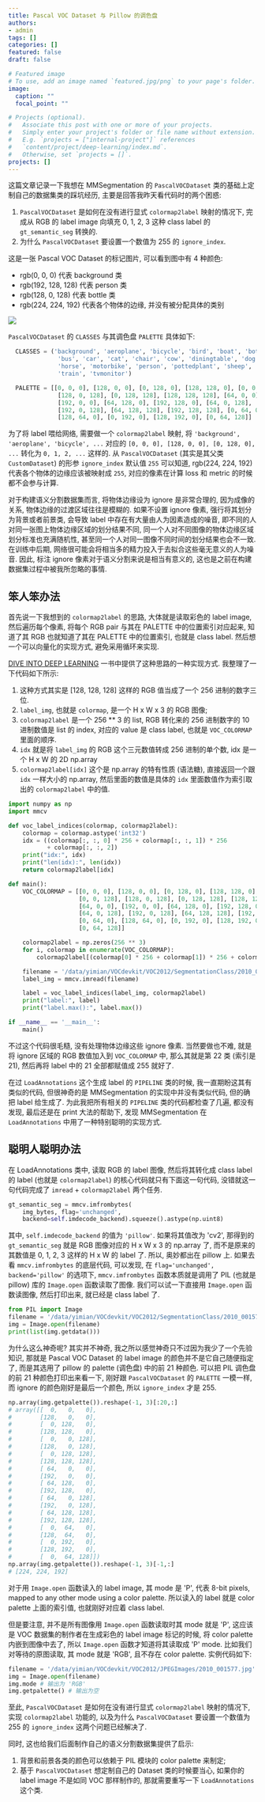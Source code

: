 ```yaml
---
title: Pascal VOC Dataset 与 Pillow 的调色盘
authors:
- admin
tags: []
categories: []
featured: false
draft: false

# Featured image
# To use, add an image named `featured.jpg/png` to your page's folder. 
image:
  caption: ""
  focal_point: ""

# Projects (optional).
#   Associate this post with one or more of your projects.
#   Simply enter your project's folder or file name without extension.
#   E.g. `projects = ["internal-project"]` references 
#   `content/project/deep-learning/index.md`.
#   Otherwise, set `projects = []`.
projects: []
---
```


这篇文章记录一下我想在 MMSegmentation 的 `PascalVOCDataset` 类的基础上定制自己的数据集类的踩坑经历, 主要是回答我昨天看代码时的两个困惑:

1. `PascalVOCDataset` 是如何在没有进行显式 `colormap2label` 映射的情况下, 完成从 RGB 的 label image 向填充 0, 1, 2, 3 这种 class label 的 `gt_semantic_seg` 转换的.
2. 为什么 `PascalVOCDataset` 要设置一个数值为 255 的 `ignore_index`.

这是一张 Pascal VOC Dataset 的标记图片, 可以看到图中有 4 种颜色:

+ rgb(0, 0, 0) 代表 background 类
+ rgb(192, 128, 128) 代表 person 类
+ rgb(128, 0, 128) 代表 bottle 类
+ rgb(224, 224, 192) 代表各个物体的边缘, 并没有被分配具体的类别

![](https://raw.githubusercontent.com/YimianDai/imgbed/master/blog/voc-pillow/2007_000346.png)

`PascalVOCDataset` 的 `CLASSES` 与其调色盘 `PALETTE` 具体如下:

```Python
  CLASSES = ('background', 'aeroplane', 'bicycle', 'bird', 'boat', 'bottle',
              'bus', 'car', 'cat', 'chair', 'cow', 'diningtable', 'dog',
              'horse', 'motorbike', 'person', 'pottedplant', 'sheep', 'sofa',
              'train', 'tvmonitor')

  PALETTE = [[0, 0, 0], [128, 0, 0], [0, 128, 0], [128, 128, 0], [0, 0, 128],
              [128, 0, 128], [0, 128, 128], [128, 128, 128], [64, 0, 0],
              [192, 0, 0], [64, 128, 0], [192, 128, 0], [64, 0, 128],
              [192, 0, 128], [64, 128, 128], [192, 128, 128], [0, 64, 0],
              [128, 64, 0], [0, 192, 0], [128, 192, 0], [0, 64, 128]]
```

为了将 label 喂给网络, 需要做一个 `colormap2label` 映射, 将 `'background', 'aeroplane', 'bicycle', ...` 对应的 `[0, 0, 0], [128, 0, 0], [0, 128, 0], ...` 转化为 `0, 1, 2, ...` 这样的.
从 `PascalVOCDataset` (其实是其父类 `CustomDataset`) 的形参 `ignore_index` 默认值 `255` 可以知道, rgb(224, 224, 192) 代表各个物体的边缘应该被映射成 `255`, 对应的像素在计算 loss 和 metric 的时候都不会参与计算.

对于构建语义分割数据集而言, 将物体边缘设为 ignore 是非常合理的, 因为成像的关系, 物体边缘的过渡区域往往是模糊的. 如果不设置 ignore 像素, 强行将其划分为背景或者前景类, 会导致 label 中存在有大量由人为因素造成的噪音, 即不同的人对同一张图上物体边缘区域的划分结果不同, 同一个人对不同图像的物体边缘区域划分标准也充满随机性, 甚至同一个人对同一图像不同时间的划分结果也会不一致.
在训练中后期, 网络很可能会将相当多的精力投入于去拟合这些毫无意义的人为噪音.
因此, 标注 ignore 像素对于语义分割来说是相当有意义的, 这也是之前在构建数据集过程中被我所忽略的事情.

## 笨人笨办法

首先说一下我想到的 `colormap2label` 的思路, 大体就是读取彩色的 label image, 然后遍历每个像素, 将每个 RGB pair 与其在 PALETTE 中的位置索引对应起来, 知道了其 RGB 也就知道了其在 PALETTE 中的位置索引, 也就是 class label.
然后想一个可以向量化的实现方式, 避免采用循环来实现.

[DIVE INTO DEEP LEARNING](https://zh.gluon.ai/chapter_computer-vision/semantic-segmentation-and-dataset.html#%E5%9B%BE%E5%83%8F%E5%88%86%E5%89%B2%E5%92%8C%E5%AE%9E%E4%BE%8B%E5%88%86%E5%89%B2) 一书中提供了这种思路的一种实现方式. 我整理了一下代码如下所示:

1. 这种方式其实是 [128, 128, 128] 这样的 RGB 值当成了一个 256 进制的数字三位.
2. `label_img`, 也就是 `colormap`, 是一个 H x W x 3 的 RGB 图像;
3. `colormap2label` 是一个 256 ** 3 的 list, RGB 转化来的 256 进制数字的 10 进制数值是 list 的 index, 对应的 value 是 class label, 也就是 `VOC_COLORMAP` 里面的顺序.
4. `idx` 就是将 `label_img` 的 RGB 这个三元数值转成 256 进制的单个数, idx 是一个 H x W 的 2D np.array
5. `colormap2label[idx]` 这个是 np.array 的特有性质 (语法糖), 直接返回一个跟 `idx` 一样大小的 np.array, 然后里面的数值是具体的 `idx` 里面数值作为索引取出的 `colormap2label` 中的值. 


```Python
import numpy as np
import mmcv

def voc_label_indices(colormap, colormap2label):
    colormap = colormap.astype('int32')
    idx = ((colormap[:, :, 0] * 256 + colormap[:, :, 1]) * 256
           + colormap[:, :, 2])
    print("idx:", idx)
    print("len(idx):", len(idx))
    return colormap2label[idx]

def main():
    VOC_COLORMAP = [[0, 0, 0], [128, 0, 0], [0, 128, 0], [128, 128, 0],
                    [0, 0, 128], [128, 0, 128], [0, 128, 128], [128, 128, 128],
                    [64, 0, 0], [192, 0, 0], [64, 128, 0], [192, 128, 0],
                    [64, 0, 128], [192, 0, 128], [64, 128, 128], [192, 128, 128],
                    [0, 64, 0], [128, 64, 0], [0, 192, 0], [128, 192, 0],
                    [0, 64, 128]]

    colormap2label = np.zeros(256 ** 3)
    for i, colormap in enumerate(VOC_COLORMAP):
        colormap2label[(colormap[0] * 256 + colormap[1]) * 256 + colormap[2]] = i

    filename = '/data/yimian/VOCdevkit/VOC2012/SegmentationClass/2010_001577.png'
    label_img = mmcv.imread(filename)

    label = voc_label_indices(label_img, colormap2label)
    print("label:", label)
    print("label.max():", label.max())

if __name__ == '__main__':
    main()
```

不过这个代码很毛糙, 没有处理物体边缘这些 ignore 像素. 当然要做也不难, 就是将 ignore 区域的 RGB 数值加入到 `VOC_COLORMAP` 中, 那么其就是第 22 类 (索引是 21), 然后再将 label 中的 21 全部都赋值成 255 就好了.

在过 `LoadAnnotations` 这个生成 label 的 `PIPELINE` 类的时候, 我一直期盼这其有类似的代码, 但很神奇的是 MMSegmentation 的实现中并没有类似代码, 但的确把 label 给生成了. 为此我把所有相关的 `PIPELINE` 类的代码都检查了几遍, 都没有发现, 最后还是在 print 大法的帮助下, 发现 MMSegmentation 在 `LoadAnnotations` 中用了一种特别聪明的实现方式.

## 聪明人聪明办法

在 LoadAnnotations 类中, 读取 RGB 的 label 图像, 然后将其转化成 class label 的 label (也就是 `colormap2label`) 的核心代码就只有下面这一句代码, 没错就这一句代码完成了 `imread` + `colormap2label` 两个任务. 

```Python
gt_semantic_seg = mmcv.imfrombytes(
    img_bytes, flag='unchanged',
    backend=self.imdecode_backend).squeeze().astype(np.uint8)
```

其中, `self.imdecode_backend` 的值为 `'pillow'`. 如果将其值改为 'cv2', 那得到的 `gt_semantic_seg` 就是 RGB 图像对应的 H x W x 3 的 np.array 了, 而不是原来的其数值是 0, 1, 2, 3 这样的 H x W 的 label 了. 所以, 奥妙都出在 pillow 上. 如果去看 `mmcv.imfrombytes` 的底层代码, 可以发现, 在 `flag='unchanged', backend='pillow'` 的选项下, `mmcv.imfrombytes` 函数本质就是调用了 PIL (也就是 pillow) 库的 `Image.open` 函数读取了图像. 我们可以试一下直接用 `Image.open` 函数读图像, 然后打印出来, 就已经是 class label 了.

```Python
from PIL import Image
filename = '/data/yimian/VOCdevkit/VOC2012/SegmentationClass/2010_001577.png'
img = Image.open(filename)
print(list(img.getdata()))
```

为什么这么神奇呢? 其实并不神奇, 我之所以感觉神奇只不过因为我少了一个先验知识, 那就是 Pascal VOC Dataset 的 label image 的颜色并不是它自己随便指定了, 而是其选用了 pillow 的 palette (调色盘) 中的前 21 种颜色. 可以把 PIL 调色盘的前 21 种颜色打印出来看一下, 刚好跟 `PascalVOCDataset` 的 `PALETTE` 一模一样, 而 ignore 的颜色刚好是最后一个颜色, 所以 `ignore_index` 才是 255.

```Python
np.array(img.getpalette()).reshape(-1, 3)[:20,:]
# array([[  0,   0,   0],
#        [128,   0,   0],
#        [  0, 128,   0],
#        [128, 128,   0],
#        [  0,   0, 128],
#        [128,   0, 128],
#        [  0, 128, 128],
#        [128, 128, 128],
#        [ 64,   0,   0],
#        [192,   0,   0],
#        [ 64, 128,   0],
#        [192, 128,   0],
#        [ 64,   0, 128],
#        [192,   0, 128],
#        [ 64, 128, 128],
#        [192, 128, 128],
#        [  0,  64,   0],
#        [128,  64,   0],
#        [  0, 192,   0],
#        [128, 192,   0],
#        [  0,  64, 128]])
np.array(img.getpalette()).reshape(-1, 3)[-1,:]
# [224, 224, 192]
```

对于用 `Image.open` 函数读入的 label image, 其 mode 是 'P',  代表 8-bit pixels, mapped to any other mode using a color palette. 所以读入的 label 就是 color palette 上面的索引值, 也就刚好对应着 class label. 

但是要注意, 并不是所有图像用 `Image.open` 函数读取时其 mode 就是 'P', 这应该是 VOC 数据集的制作者在生成彩色的 label image 标记的时候, 将 color palette 内嵌到图像中去了, 所以 `Image.open` 函数才知道将其读取成 'P' mode. 比如我们对等待的原图读取, 其 mode 就是 'RGB', 且不存在 color palette. 实例代码如下:

```Python
filename = '/data/yimian/VOCdevkit/VOC2012/JPEGImages/2010_001577.jpg'
img = Image.open(filename)
img.mode # 输出为 'RGB'
img.getpalette() # 输出为空
```

至此, `PascalVOCDataset` 是如何在没有进行显式 `colormap2label` 映射的情况下, 实现 `colormap2label` 功能的, 以及为什么 `PascalVOCDataset` 要设置一个数值为 255 的 `ignore_index` 这两个问题已经解决了.

同时, 这也给我们后面制作自己的语义分割数据集提供了启示:

1. 背景和前景各类的颜色可以依赖于 PIL 模块的 color palette 来制定;
2. 基于 `PascalVOCDataset` 想定制自己的 Dataset 类的时候要当心, 如果你的 label image 不是如同 VOC 那样制作的, 那就需要重写一下 `LoadAnnotations` 这个类. 